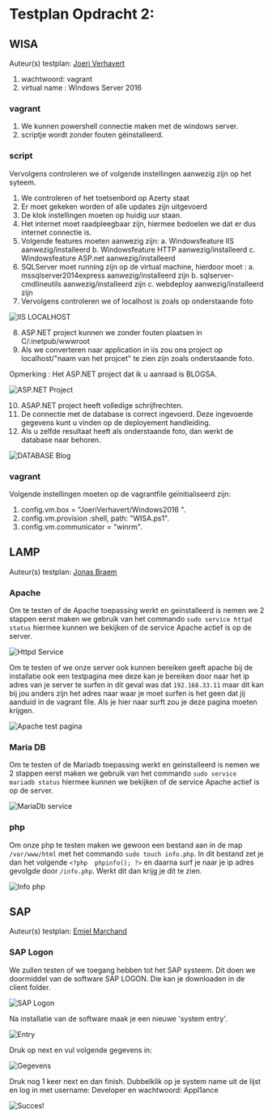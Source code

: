 # Testplan Opdracht 2:

## WISA
Auteur(s) testplan: [Joeri Verhavert](https://github.com/joeriverhavert)

 1. wachtwoord: vagrant
 2. virtual name : Windows Server 2016
 
 ### vagrant
 1. We kunnen powershell connectie maken met de windows server.
 2. scriptje wordt zonder fouten gëinstalleerd.
 
### script

Vervolgens controleren we of volgende instellingen aanwezig zijn op het syteem.

1. We controleren of het toetsenbord op Azerty staat
2. Er moet gekeken worden of alle updates zijn uitgevoerd
3. De klok instellingen moeten op huidig uur staan.
4. Het internet moet raadpleegbaar zijn, hiermee bedoelen we dat er dus internet connectie is.
5. Volgende features moeten aanwezig zijn: 
    a. Windowsfeature IIS aanwezig/installeerd
    b. Windowsfeature HTTP aanwezig/installeerd
    c. Windowsfeature ASP.net aanwezig/installeerd
6. SQLServer moet running zijn op de virtual machine, hierdoor moet : 
  a. mssqlserver2014express aanwezig/installeerd zijn
  b. sqlserver-cmdlineutils aanwezig/installeerd zijn
  c. webdeploy aanwezig/installeerd zijn
7. Vervolgens controleren we of localhost is zoals op onderstaande foto

![IIS LOCALHOST](WISA/img/localhost.PNG)

8. ASP.NET project kunnen we zonder fouten plaatsen in  C/:inetpub/wwwroot
9. Als we converteren naar application in iis zou ons project op localhost/"naam van het projcet" te zien zijn zoals onderstaande foto.

Opmerking : Het ASP.NET project dat ik u aanraad is BLOGSA.

![ASP.NET Project](WISA/img/database.PNG)

10. ASAP.NET project heeft volledige schrijfrechten.
11. De connectie met de database is correct ingevoerd. Deze ingevoerde gegevens kunt u vinden op de deployement handleiding.
12. Als u zelfde resultaat heeft als onderstaande foto, dan werkt de database naar behoren.

![DATABASE Blog](WISA/img/database_Blog.PNG)

### vagrant
Volgende instellingen moeten op de vagrantfile geïnitialiseerd zijn:
  1. config.vm.box = "JoeriVerhavert/Windows2016 ".
  2. config.vm.provision :shell, path: "WISA.ps1".
  3. config.vm.communicator = "winrm".

## LAMP 
Auteur(s) testplan: [Jonas Braem](https://github.com/Braem53402)

### Apache

Om te testen of de Apache toepassing werkt en geinstalleerd is nemen we 2 stappen eerst maken we gebruik van het commando `sudo service httpd status` hiermee kunnen we bekijken of de service Apache actief is op de server. 

![Httpd Service](LAMP/img/ServiceHttpdStatus.JPG)

Om te testen of we onze server ook kunnen bereiken geeft apache bij de installatie ook een testpagina mee deze kan je bereiken door naar het ip adres van je server te surfen in dit geval was dat `192.168.33.11` maar dit kan bij jou anders zijn het adres naar waar je moet surfen is het geen dat jij aanduid in de vagrant file. Als je hier naar surft zou je deze pagina moeten krijgen.

![Apache test pagina](LAMP/img/LAMPWerkt.JPG)

### Maria DB

Om te testen of de Mariadb toepassing werkt en geinstalleerd is nemen we 2 stappen eerst maken we gebruik van het commando `sudo service mariadb status` hiermee kunnen we bekijken of de service Apache actief is op de server. 

![MariaDb service](LAMP/img/MariaDBserviceStatus.JPG)

### php

Om onze php te testen maken we gewoon een bestand aan in de map `/var/www/html` met het commando `sudo touch info.php`. In dit bestand zet je dan het volgende `<?php  phpinfo(); ?>` en daarna surf je naar je ip adres gevolgde door `/info.php`. Werkt dit dan krijg je dit te zien.

![Info php](LAMP/img/phpWerkt.JPG)

## SAP
Auteur(s) testplan: [Emiel Marchand](https://github.com/RoyalSnail)

### SAP Logon

We zullen testen of we toegang hebben tot het SAP systeem. Dit doen we doormiddel van de software SAP LOGON.
Die kan je downloaden in de client folder.

![SAP Logon](SAP/img/saplogon.JPG)

Na installatie van de software maak je een nieuwe 'system entry'.

![Entry](SAP/img/systementry.JPG)

Druk op next en vul volgende gegevens in:

![Gegevens](SAP/img/gegevenssap.JPG)

Druk nog 1 keer next en dan finish.
Dubbelklik op je system name uit de lijst en log in met username: Developer en wachtwoord: Appl1ance

![Succes!](SAP/img/succesvollelogin.JPG)



